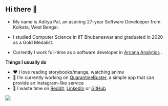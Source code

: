 ## Hi there 👋  

- My name is Aditya Pal, an aspiring 27-year Software Develoeper from Kolkata, West Bengal. 

- I studied Computer Science in IIT Bhubaneswar and graduated in 2020 as a Gold Medalist. 

- Currently I work full-time as a software developer in [Arcana Analytics](https://www.linkedin.com/company/arcanaanalytics/) .


**Things I usually do**

- ❤️ I love reading storybooks/manga, watching anime
- 🔭 I’m currently working on [QuarantineBuster](https://github.com/PalAditya/QuarantineBuster), a simple app that can provide an Instagram-like service  
- 🤔 I waste time on [Reddit](https://reddit.com/user/Uni_Omni), [LinkedIn](https://www.linkedin.com/in/aditya-pal-746119154/) or [GitHub](https://github.com/PalAditya)

![](https://komarev.com/ghpvc/?username=PalAditya&color=brightgreen)

<!--
**PalAditya/PalAditya** is a ✨ _special_ ✨ repository because its `README.md` (this file) appears on your GitHub profile.

Here are some ideas to get you started:

- 🔭 I’m currently working on ...
- 🌱 I’m currently learning ...
- 👯 I’m looking to collaborate on ...
- 🤔 I’m looking for help with ...
- 💬 Ask me about ...
- 📫 How to reach me: ...
- 😄 Pronouns: ...
- ⚡ Fun fact: ...
-->

